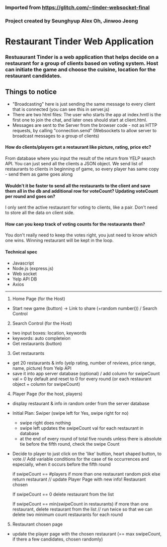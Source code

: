 ### Imported from https://glitch.com/~tinder-websocket-final 
### Project created by Seunghyup Alex Oh, Jinwoo Jeong

# Restaurant Tinder Web Application
### Restuaurant Tinder is a web application that helps decide on a restaurant for a group of clients based on voting system. Host can initiate the game and choose the cuisine, location for the restaurant candidates.

## Things to notice
- "Broadcasting" here is just sending the same message to every client that is connected (you can see this in server.js)
- There are two html files: The user who starts the app at index.hmtl is the first one to join the chat, and later ones should start at client.html. 
- Messages are sent to the Server from the browser code - not as HTTP requests, by calling "connection.send" (Websockets to allow server to broadcast messages to a group of clients)

#### How do clients/players get a restaurant like picture, rating, price etc? 
From database where you input the result of the return from YELP search API. You can just send all the clients a JSON object. We send list of restaurants to clients in beginning of game, so every player has same copy - send them as game goes along

#### Wouldn’t it be faster to send all the restaurants to the client and save them all in the db and additional row for voteCount? Updating voteCount per round and goes on?
I only sent the active restaurant for voting to clients, like a pair. Don't need to store all the data on client side.

#### How can you keep track of voting counts for the restaurants then?
You don't really need to keep the votes right, you just need to know which one wins. Winning restaurant will be kept in the loop.

#### Technical spec
- Javascript
- Node.js (express.js)
- Web socket 
- Yelp API DB 
- Axios
------------------------------------------------------------------------------------------------------------------------------------------------------------------------------------------------------------

 1. Home Page (for the Host)
- Start new game (button)
-> Link to share (+random number()) / Search Control

2. Search Control (for the Host)
- two input boxes:  location, keywords
- keywords: auto completeion
- Get restaurants (button)

3. Get restaurants
- get 20 restaurants & info (yelp rating, number of reviews, price range, name, picture) from Yelp API
- save it into app server database (optional) / add column for swipeCount val = 0 by default  and reset to 0 for every round (or each restaurant object + column for swipeCount)

4. Player Page (for the host, players)
- display restaurant & info in random order from the server database
- Initial Plan: Swiper (swipe left for Yes, swipe right for no)
	- swipe right does nothing
	- swipe left updates the swipeCount val for each restaurant in database
	- at the end of every round of total five rounds unless there is absolute tie before the fifth round, check the swipe Count 
- Decide to player to just click on the 'like' buttion, heart shaped button, to vote
// Add variable conditions for the case of tie occurrences and especially, when it occurs before the fifth round

	if swipeCount == #players
	if more than one restaurant
		random pick
	else
		return restaurant // update Player Page with new info! Restaurant chosen
    
	If swipeCount == 0 
	delete restaurant from the list

	If swipeCount == min(swipeCount in restaurants)
	if more than one restaurant, delete restaurant from the list  // run twice so that we can delete two minimum count restaurants for each round

5. Restaurant chosen page
- update the player page with the chosen restaurant (== max swipeCount, if there a few candidates, chosen randomly)

